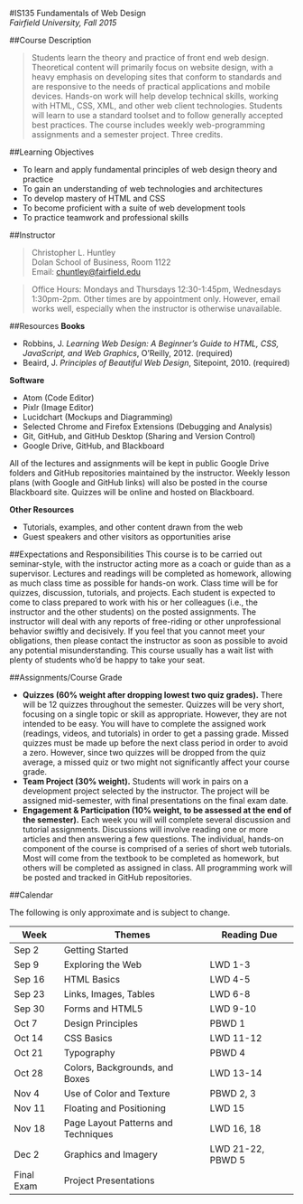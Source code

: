 #IS135 Fundamentals of Web Design  
*Fairfield University, Fall 2015*

##Course Description
>Students learn the theory and practice of front end web design. Theoretical content will primarily focus on website design, with a heavy emphasis on developing sites that conform to standards and are responsive to the needs of practical applications and mobile devices. Hands-on work will help develop technical skills, working with HTML, CSS, XML, and other web client technologies. Students will learn to use a standard toolset and to follow generally accepted best practices. The course includes weekly web-programming assignments and a semester project. Three credits.

##Learning Objectives
* To learn and apply fundamental principles of web design theory and practice
* To gain an understanding of web technologies and architectures
* To develop mastery of HTML and CSS
* To become proficient with a suite of web development tools
* To practice teamwork and professional skills

##Instructor
>Christopher L. Huntley  
>Dolan School of Business, Room 1122  
>Email: chuntley@fairfield.edu  
 
>Office Hours: Mondays and Thursdays 12:30-1:45pm, Wednesdays 1:30pm-2pm. Other times are by appointment only. However, email works well, especially when the instructor is otherwise unavailable.
 
##Resources
**Books**
* Robbins, J. *Learning Web Design: A Beginner’s Guide to HTML, CSS, JavaScript, and Web Graphics*, O’Reilly, 2012. (required)
* Beaird, J. *Principles of Beautiful Web Design*, Sitepoint, 2010. (required)

**Software**
* Atom (Code Editor)
* Pixlr (Image Editor)
* Lucidchart (Mockups and Diagramming)
* Selected Chrome and Firefox Extensions (Debugging and Analysis)
* Git, GitHub, and GitHub Desktop (Sharing and Version Control)
* Google Drive, GitHub, and Blackboard

All of the lectures and assignments will be kept in public Google Drive folders and GitHub repositories maintained by the instructor. 
Weekly lesson plans (with Google and GitHub links) will also be posted in the course Blackboard site. Quizzes will be online and hosted on Blackboard.

**Other Resources**
* Tutorials, examples, and other content drawn from the web
* Guest speakers and other visitors as opportunities arise
 
##Expectations and Responsibilities
This course is to be carried out seminar-style, with the instructor acting more as a coach or guide than as a supervisor. Lectures and readings will be completed as homework, allowing as much class time as possible for hands-on work. Class time will be for quizzes, discussion, tutorials, and projects. Each student is expected to come to class prepared to work with his or her colleagues (i.e., the instructor and the other students) on the posted assignments. The instructor will deal with any reports of free-riding or other unprofessional behavior swiftly and decisively. If you feel that you cannot meet your obligations, then please contact the instructor as soon as possible to avoid any potential misunderstanding. This course usually has a wait list with plenty of students who’d be happy to take your seat. 
 
##Assignments/Course Grade
* **Quizzes (60% weight after dropping lowest two quiz grades).** There will be 12 quizzes throughout the semester. Quizzes will be very short, focusing on a single topic or skill as appropriate. However, they are not intended to be easy. You will have to complete the assigned work (readings, videos, and tutorials) in order to get a passing grade. Missed quizzes must be made up before the next class period in order to avoid a zero. However, since two quizzes will be dropped from the quiz average, a missed quiz or two might not significantly affect your course grade.
* **Team Project (30% weight).** Students will work in pairs on a development project selected by the instructor. The project will be assigned mid-semester, with final presentations on the final exam date.
* **Engagement & Participation (10% weight, to be assessed at the end of the semester).** Each week you will will complete several discussion and tutorial assignments. Discussions will involve reading one or more articles and then answering a few questions. The individual, hands-on component of the course is comprised of a series of short web tutorials. Most will come from the textbook to be completed as homework, but others will be completed as assigned in class. All programming work will be posted and tracked in GitHub repositories. 

##Calendar

The following is only approximate and is subject to change. 

| Week | Themes | Reading Due |
|------|--------|-------------|
| Sep 2 | Getting Started | |
| Sep 9 | Exploring the Web | LWD 1-3 |
| Sep 16 | HTML Basics | LWD 4-5 |
| Sep 23 | Links, Images, Tables | LWD 6-8 |
| Sep 30 | Forms and HTML5 |LWD 9-10 |
| Oct 7 | Design Principles | PBWD 1 |
| Oct 14 | CSS Basics | LWD 11-12 |
| Oct 21 | Typography | PBWD 4 |
| Oct 28 | Colors, Backgrounds, and Boxes | LWD 13-14 |
| Nov 4 | Use of Color and Texture | PBWD 2, 3 |
| Nov 11 | Floating and Positioning | LWD 15 |
| Nov 18 | Page Layout Patterns and Techniques | LWD 16, 18 |
| Dec 2 | Graphics and Imagery | LWD 21-22, PBWD 5 |
| Final Exam | Project Presentations | <span></span> |
 
 
 
 
